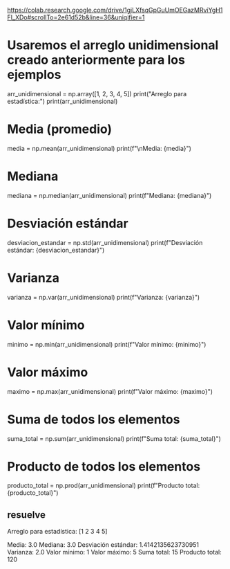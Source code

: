 https://colab.research.google.com/drive/1gjLXfsqGpGuUmOEGazMRviYgH1FI_XDo#scrollTo=2e61d52b&line=36&uniqifier=1

# Usaremos el arreglo unidimensional creado anteriormente para los ejemplos
arr_unidimensional = np.array([1, 2, 3, 4, 5])
print("Arreglo para estadística:")
print(arr_unidimensional)

# Media (promedio)
media = np.mean(arr_unidimensional)
print(f"\nMedia: {media}")

# Mediana
mediana = np.median(arr_unidimensional)
print(f"Mediana: {mediana}")

# Desviación estándar
desviacion_estandar = np.std(arr_unidimensional)
print(f"Desviación estándar: {desviacion_estandar}")

# Varianza
varianza = np.var(arr_unidimensional)
print(f"Varianza: {varianza}")

# Valor mínimo
minimo = np.min(arr_unidimensional)
print(f"Valor mínimo: {minimo}")

# Valor máximo
maximo = np.max(arr_unidimensional)
print(f"Valor máximo: {maximo}")

# Suma de todos los elementos
suma_total = np.sum(arr_unidimensional)
print(f"Suma total: {suma_total}")

# Producto de todos los elementos
producto_total = np.prod(arr_unidimensional)
print(f"Producto total: {producto_total}")

## resuelve

Arreglo para estadística:
[1 2 3 4 5]

Media: 3.0
Mediana: 3.0
Desviación estándar: 1.4142135623730951
Varianza: 2.0
Valor mínimo: 1
Valor máximo: 5
Suma total: 15
Producto total: 120